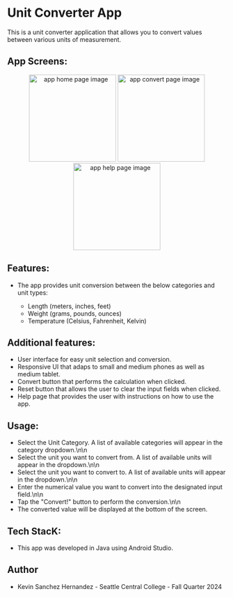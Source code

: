 <h1>Unit Converter App</h1>
<p>This is a unit converter application that allows you to convert values between various units of measurement.</p>
<h2>App Screens:</h2>
<div align="center">
  <img src="https://github.com/user-attachments/assets/17d27975-a244-4dd4-9df8-425268409dfd" alt="app home page image" style="width: 200px; height: auto;">
  <img src="https://github.com/user-attachments/assets/4dfb6695-10a2-48e3-81e3-b3f53e54acb9" alt="app convert page image" style="width: 200px; height: auto;">
  <img src="https://github.com/user-attachments/assets/b90c2961-b787-47dd-9de7-f6a722f41140" alt="app help page image" style="width: 200px; height: auto;">
</div>

<h2>Features:</h2>
<UL>
  <li>The app provides unit conversion between the below categories and unit types:</li>
  <ul>
    <LI>Length (meters, inches, feet)</LI>
    <LI>Weight (grams, pounds, ounces)</LI>
    <LI>Temperature (Celsius, Fahrenheit, Kelvin)</LI>
  </ul>
</UL>

<h2>Additional features:</h2> 
<UL>
  <LI>User interface for easy unit selection and conversion.</LI>
  <li>Responsive UI that adaps to small and medium phones as well as medium tablet.</li>
  <LI>Convert button that performs the calculation when clicked.</LI>
  <LI>Reset button that allows the user to clear the input fields when clicked.</LI>
  <LI>Help page that provides the user with instructions on how to use the app.</LI>
</UL>

<h2>Usage:</h2>
<UL>
  <LI>Select the Unit Category. A list of available categories will appear in the category dropdown.\n\n</LI>
  <LI>Select the unit you want to convert from. A list of available units will appear in the dropdown.\n\n</LI>
  <LI>Select the unit you want to convert to. A list of available units will appear in the dropdown.\n\n</LI>
  <LI>Enter the numerical value you want to convert into the designated input field.\n\n</LI>
  <LI>Tap the "Convert!" button to perform the conversion.\n\n</LI>
  <LI>The converted value will be displayed at the bottom of the screen.</LI>
</UL>   

<h2>Tech StacK:</h2>
<ul>
  <li>This app was developed in Java using Android Studio.</li>
</ul>
<h2>Author</h2>
<ul>
  <li>Kevin Sanchez Hernandez - Seattle Central College - Fall Quarter 2024</li>
</ul>
